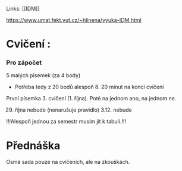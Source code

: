 Links: [[IDM]]

https://www.umat.fekt.vut.cz/~hlinena/vyuka-IDM.html

# Cvičení :
### Pro zápočet
5 malých pisemek (za 4 body)
- Potřeba tedy z 20 bodů alespoň 8.
20 minut na konci cvičení 

První písemka 3. cvičení (1. října). Poté na jednom ano, na jednom ne.

29. října nebude (nenarušuje pravidlo)
3.12. nebude

!!!Alespoň jednou za semestr musím jít k tabuli.!!!

# Přednáška 
Osmá sada pouze na cvičeních, ale na zkouškách.